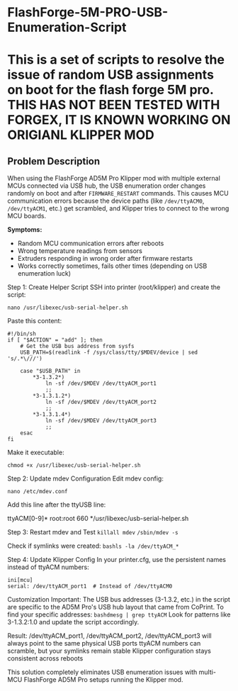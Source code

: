 # FlashForge-5M-PRO-USB-Enumeration-Script
# This is a set of scripts to resolve the issue of random USB assignments on boot for the flash forge 5M pro.  THIS HAS NOT BEEN TESTED WITH FORGEX, IT IS KNOWN WORKING ON ORIGIANL KLIPPER MOD

## Problem Description

When using the FlashForge AD5M Pro Klipper mod with multiple external MCUs connected via USB hub, the USB enumeration order changes randomly on boot and after `FIRMWARE_RESTART` commands. This causes MCU communication errors because the device paths (like `/dev/ttyACM0`, `/dev/ttyACM1`, etc.) get scrambled, and Klipper tries to connect to the wrong MCU boards.

**Symptoms:**
- Random MCU communication errors after reboots
- Wrong temperature readings from sensors
- Extruders responding in wrong order after firmware restarts
- Works correctly sometimes, fails other times (depending on USB enumeration luck)

Step 1: Create Helper Script
SSH into printer (root/klipper) and create the script:

`nano /usr/libexec/usb-serial-helper.sh`

Paste this content:
```
#!/bin/sh
if [ "$ACTION" = "add" ]; then
    # Get the USB bus address from sysfs
    USB_PATH=$(readlink -f /sys/class/tty/$MDEV/device | sed 's/.*\///')
    
    case "$USB_PATH" in
        *3-1.3.2*)
            ln -sf /dev/$MDEV /dev/ttyACM_port1
            ;;
        *3-1.3.1.2*)
            ln -sf /dev/$MDEV /dev/ttyACM_port2
            ;;
        *3-1.3.1.4*)
            ln -sf /dev/$MDEV /dev/ttyACM_port3
            ;;
    esac
fi
```
Make it executable:

`chmod +x /usr/libexec/usb-serial-helper.sh`

Step 2: Update mdev Configuration
Edit mdev config:

`nano /etc/mdev.conf`

Add this line after the ttyUSB line:

ttyACM[0-9]*    root:root 660 */usr/libexec/usb-serial-helper.sh

Step 3: Restart mdev and Test
`killall mdev`
`/sbin/mdev -s`

Check if symlinks were created:
`bashls -la /dev/ttyACM_*`

Step 4: Update Klipper Config
In your printer.cfg, use the persistent names instead of ttyACM numbers:
```
ini[mcu]
serial: /dev/ttyACM_port1  # Instead of /dev/ttyACM0
```
Customization
Important: The USB bus addresses (3-1.3.2, etc.) in the script are specific to the AD5M Pro's USB hub layout that came from CoPrint. To find your specific addresses:
`bashdmesg | grep ttyACM`
Look for patterns like 3-1.3.2:1.0 and update the script accordingly.

Result:
/dev/ttyACM_port1, /dev/ttyACM_port2, /dev/ttyACM_port3 will always point to the same physical USB ports
ttyACM numbers can scramble, but your symlinks remain stable
Klipper configuration stays consistent across reboots

This solution completely eliminates USB enumeration issues with multi-MCU FlashForge AD5M Pro setups running the Klipper mod.

